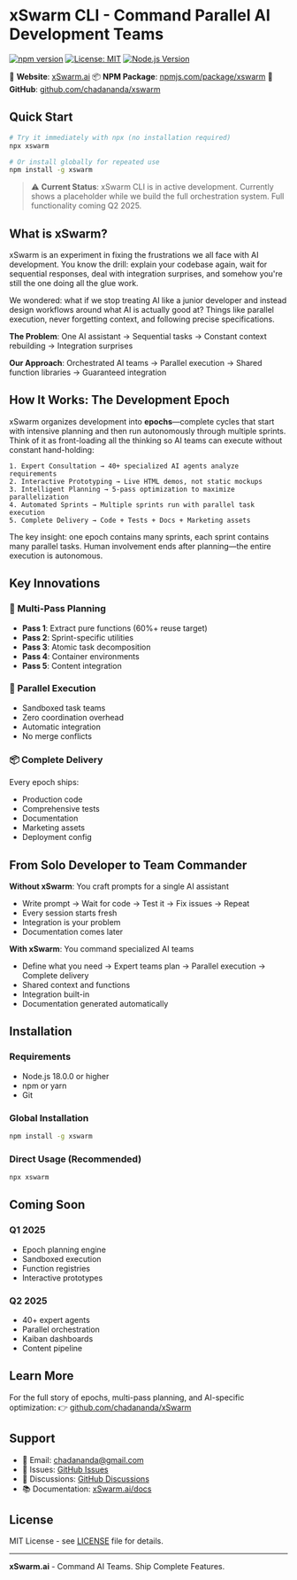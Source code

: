 # xSwarm CLI - Command Parallel AI Development Teams

[![npm version](https://badge.fury.io/js/xswarm.svg)](https://www.npmjs.com/package/xswarm)
[![License: MIT](https://img.shields.io/badge/License-MIT-yellow.svg)](https://opensource.org/licenses/MIT)
[![Node.js Version](https://img.shields.io/badge/node-%3E%3D18.0.0-brightgreen)](https://nodejs.org/)

🚀 **Website**: [xSwarm.ai](https://xSwarm.ai)
📦 **NPM Package**: [npmjs.com/package/xswarm](https://www.npmjs.com/package/xswarm)
🐙 **GitHub**: [github.com/chadananda/xswarm](https://github.com/chadananda/xswarm)

## Quick Start

```bash
# Try it immediately with npx (no installation required)
npx xswarm

# Or install globally for repeated use
npm install -g xswarm
```

> ⚠️ **Current Status**: xSwarm CLI is in active development. Currently shows a placeholder while we build the full orchestration system. Full functionality coming Q2 2025.

## What is xSwarm?

xSwarm is an experiment in fixing the frustrations we all face with AI development. You know the drill: explain your codebase again, wait for sequential responses, deal with integration surprises, and somehow you're still the one doing all the glue work.

We wondered: what if we stop treating AI like a junior developer and instead design workflows around what AI is actually good at? Things like parallel execution, never forgetting context, and following precise specifications.

**The Problem**: One AI assistant → Sequential tasks → Constant context rebuilding → Integration surprises

**Our Approach**: Orchestrated AI teams → Parallel execution → Shared function libraries → Guaranteed integration

## How It Works: The Development Epoch

xSwarm organizes development into **epochs**—complete cycles that start with intensive planning and then run autonomously through multiple sprints. Think of it as front-loading all the thinking so AI teams can execute without constant hand-holding:

```
1. Expert Consultation → 40+ specialized AI agents analyze requirements
2. Interactive Prototyping → Live HTML demos, not static mockups
3. Intelligent Planning → 5-pass optimization to maximize parallelization
4. Automated Sprints → Multiple sprints run with parallel task execution
5. Complete Delivery → Code + Tests + Docs + Marketing assets
```

The key insight: one epoch contains many sprints, each sprint contains many parallel tasks. Human involvement ends after planning—the entire execution is autonomous.

## Key Innovations

### 🧠 Multi-Pass Planning

- **Pass 1**: Extract pure functions (60%+ reuse target)
- **Pass 2**: Sprint-specific utilities
- **Pass 3**: Atomic task decomposition
- **Pass 4**: Container environments
- **Pass 5**: Content integration

### 🚀 Parallel Execution

- Sandboxed task teams
- Zero coordination overhead
- Automatic integration
- No merge conflicts

### 📦 Complete Delivery

Every epoch ships:

- Production code
- Comprehensive tests
- Documentation
- Marketing assets
- Deployment config

## From Solo Developer to Team Commander

**Without xSwarm**: You craft prompts for a single AI assistant

- Write prompt → Wait for code → Test it → Fix issues → Repeat
- Every session starts fresh
- Integration is your problem
- Documentation comes later

**With xSwarm**: You command specialized AI teams

- Define what you need → Expert teams plan → Parallel execution → Complete delivery
- Shared context and functions
- Integration built-in
- Documentation generated automatically

## Installation

### Requirements

- Node.js 18.0.0 or higher
- npm or yarn
- Git

### Global Installation

```bash
npm install -g xswarm
```

### Direct Usage (Recommended)

```bash
npx xswarm
```

## Coming Soon

### Q1 2025

- Epoch planning engine
- Sandboxed execution
- Function registries
- Interactive prototypes

### Q2 2025

- 40+ expert agents
- Parallel orchestration
- Kaiban dashboards
- Content pipeline

## Learn More

For the full story of epochs, multi-pass planning, and AI-specific optimization:
👉 [github.com/chadananda/xSwarm](https://github.com/chadananda/xSwarm)

## Support

- 📧 Email: chadananda@gmail.com
- 🐛 Issues: [GitHub Issues](https://github.com/chadananda/xSwarm/issues)
- 💬 Discussions: [GitHub Discussions](https://github.com/chadananda/xSwarm/discussions)
- 📚 Documentation: [xSwarm.ai/docs](https://xSwarm.ai/docs)

## License

MIT License - see [LICENSE](https://github.com/chadananda/xSwarm/blob/main/LICENSE) file for details.

---

**xSwarm.ai** - Command AI Teams. Ship Complete Features.

